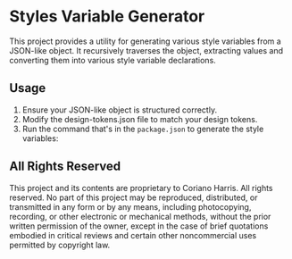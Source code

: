 # Styles Variable Generator

 This project provides a utility for generating various style variables from a JSON-like object. It recursively traverses the object, extracting values and converting them into various style variable declarations.

## Usage

1. Ensure your JSON-like object is structured correctly.
2. Modify the design-tokens.json file to match your design tokens.
3. Run the command that's in the ```package.json``` to generate the style variables:

## All Rights Reserved

This project and its contents are proprietary to Coriano Harris. All rights reserved. No part of this project may be reproduced, distributed, or transmitted in any form or by any means, including photocopying, recording, or other electronic or mechanical methods, without the prior written permission of the owner, except in the case of brief quotations embodied in critical reviews and certain other noncommercial uses permitted by copyright law.